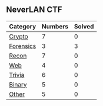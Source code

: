 ## NeverLAN CTF

| Category | Numbers | Solved |
| -------- | ------- | ------ |
| [Crypto](./Crypto/README.md) | 7 | 0 |
| [Forensics](./forensics/README.md) |3 | 3 |
| [Recon](./Recon/README.md) | 7 | 0 |
| [Web](./Web/README.md) | 4 | 0 |
| [Trivia](./Trivia/README.md) | 6 | 0 |
| [Binary](./Binary/README.md) | 5 | 0 |
| [Other](./Other/README.md) | 5 | 0 |